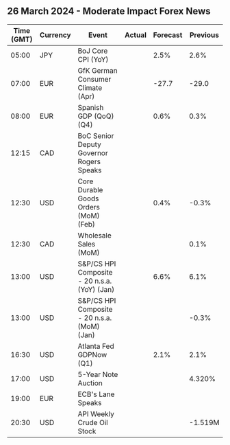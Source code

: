 ## 26 March 2024 - Moderate Impact Forex News

| Time (GMT) | Currency | Event | Actual | Forecast | Previous |
|------|----------|-------|--------|----------|----------|
| 05:00 | JPY | BoJ Core CPI (YoY) |  | 2.5% | 2.6% |
| 07:00 | EUR | GfK German Consumer Climate (Apr) |  | -27.7 | -29.0 |
| 08:00 | EUR | Spanish GDP (QoQ) (Q4) |  | 0.6% | 0.3% |
| 12:15 | CAD | BoC Senior Deputy Governor Rogers Speaks |  |  |  |
| 12:30 | USD | Core Durable Goods Orders (MoM) (Feb) |  | 0.4% | -0.3% |
| 12:30 | CAD | Wholesale Sales (MoM) |  |  | 0.1% |
| 13:00 | USD | S&P/CS HPI Composite - 20 n.s.a. (YoY) (Jan) |  | 6.6% | 6.1% |
| 13:00 | USD | S&P/CS HPI Composite - 20 n.s.a. (MoM) (Jan) |  |  | -0.3% |
| 16:30 | USD | Atlanta Fed GDPNow (Q1) |  | 2.1% | 2.1% |
| 17:00 | USD | 5-Year Note Auction |  |  | 4.320% |
| 19:00 | EUR | ECB's Lane Speaks |  |  |  |
| 20:30 | USD | API Weekly Crude Oil Stock |  |  | -1.519M |
